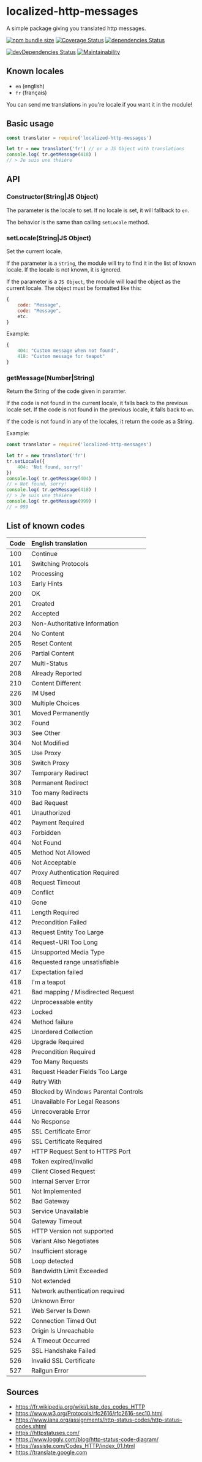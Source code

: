 # localized-http-messages
A simple package giving you translated http messages.

[![npm bundle size](https://img.shields.io/bundlephobia/min/localized-http-messages)](https://bundlephobia.com/result?p=localized-http-messages)
[![Coverage Status](https://coveralls.io/repos/github/Ucio/localized-http-messages/badge.svg?branch=master)](https://coveralls.io/github/Ucio/localized-http-messages?branch=master)
[![dependencies Status](https://david-dm.org/ucio/localized-http-messages/status.svg)](https://david-dm.org/ucio/localized-http-messages)

[![devDependencies Status](https://david-dm.org/ucio/localized-http-messages/dev-status.svg)](https://david-dm.org/ucio/localized-http-messages?type=dev)
[![Maintainability](https://api.codeclimate.com/v1/badges/3e297645d11e00f814fa/maintainability)](https://codeclimate.com/github/Ucio/localized-http-messages/maintainability)

## Known locales
- `en` (english)
- `fr` (français)

You can send me translations in you're locale if you want it in the module!

## Basic usage
```js
const translator = require('localized-http-messages')

let tr = new translator('fr') // or a JS Object with translations
console.log( tr.getMessage(418) )
// > Je suis une théière
```

## API

### Constructor(String|JS Object)
The parameter is the locale to set. If no locale is set, it will fallback to `en`.

The behavior is the same than calling `setLocale` method.

### setLocale(String|JS Object)
Set the current locale.

If the parameter is a `String`, the module will try to find it in the list of known locale.
If the locale is not known, it is ignored.

If the parameter is a `JS Object`, the module will load the object as the current locale.
The object must be formatted like this:
```js
{
    code: "Message",
    code: "Message",
    etc.
}
```

Example:
```js
{
    404: "Custom message when not found",
    418: "Custom message for teapot"
}
```

### getMessage(Number|String)
Return the String of the code given in paramter.

If the code is not found in the current locale, it falls back to the previous locale set.
If the code is not found in the previous locale, it falls back to `en`.

If the code is not found in any of the locales, it return the code as a String.

Example:
```js
const translator = require('localized-http-messages')

let tr = new translator('fr')
tr.setLocale({
    404: 'Not found, sorry!'
})
console.log( tr.getMessage(404) )
// > Not found, sorry!
console.log( tr.getMessage(418) )
// > Je suis une théière
console.log( tr.getMessage(999) )
// > 999
```

## List of known codes
| Code    | English translation                   |
| :-----  | :------------------------------------ |
| 100     | Continue |
| 101     | Switching Protocols |
| 102     | Processing |
| 103     | Early Hints |
| 200     | OK |
| 201     | Created |
| 202     | Accepted |
| 203     | Non-Authoritative Information |
| 204     | No Content |
| 205     | Reset Content |
| 206     | Partial Content |
| 207     | Multi-Status |
| 208     | Already Reported |
| 210     | Content Different |
| 226     | IM Used |
| 300     | Multiple Choices |
| 301     | Moved Permanently |
| 302     | Found |
| 303     | See Other |
| 304     | Not Modified |
| 305     | Use Proxy |
| 306     | Switch Proxy |
| 307     | Temporary Redirect |
| 308     | Permanent Redirect |
| 310     | Too many Redirects |
| 400     | Bad Request |
| 401     | Unauthorized |
| 402     | Payment Required |
| 403     | Forbidden |
| 404     | Not Found |
| 405     | Method Not Allowed |
| 406     | Not Acceptable |
| 407     | Proxy Authentication Required |
| 408     | Request Timeout |
| 409     | Conflict |
| 410     | Gone |
| 411     | Length Required |
| 412     | Precondition Failed |
| 413     | Request Entity Too Large |
| 414     | Request-URI Too Long |
| 415     | Unsupported Media Type |
| 416     | Requested range unsatisfiable |
| 417     | Expectation failed |
| 418     | I'm a teapot |
| 421     | Bad mapping / Misdirected Request |
| 422     | Unprocessable entity |
| 423     | Locked |
| 424     | Method failure |
| 425     | Unordered Collection |
| 426     | Upgrade Required |
| 428     | Precondition Required |
| 429     | Too Many Requests |
| 431     | Request Header Fields Too Large |
| 449     | Retry With |
| 450     | Blocked by Windows Parental Controls |
| 451     | Unavailable For Legal Reasons |
| 456     | Unrecoverable Error |
| 444     | No Response |
| 495     | SSL Certificate Error |
| 496     | SSL Certificate Required |
| 497     | HTTP Request Sent to HTTPS Port |
| 498     | Token expired/invalid |
| 499     | Client Closed Request |
| 500     | Internal Server Error |
| 501     | Not Implemented |
| 502     | Bad Gateway |
| 503     | Service Unavailable |
| 504     | Gateway Timeout |
| 505     | HTTP Version not supported |
| 506     | Variant Also Negotiates |
| 507     | Insufficient storage |
| 508     | Loop detected |
| 509     | Bandwidth Limit Exceeded |
| 510     | Not extended |
| 511     | Network authentication required |
| 520     | Unknown Error |
| 521     | Web Server Is Down |
| 522     | Connection Timed Out |
| 523     | Origin Is Unreachable |
| 524     | A Timeout Occurred |
| 525     | SSL Handshake Failed |
| 526     | Invalid SSL Certificate |
| 527     | Railgun Error |


## Sources
- https://fr.wikipedia.org/wiki/Liste_des_codes_HTTP
- https://www.w3.org/Protocols/rfc2616/rfc2616-sec10.html
- https://www.iana.org/assignments/http-status-codes/http-status-codes.xhtml
- https://httpstatuses.com/
- https://www.loggly.com/blog/http-status-code-diagram/
- https://assiste.com/Codes_HTTP/index_01.html
- https://translate.google.com

